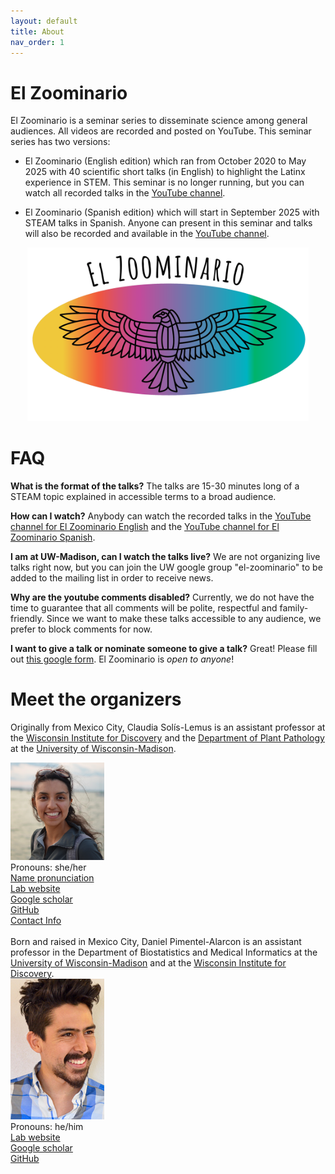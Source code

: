 ```yaml
---
layout: default
title: About
nav_order: 1
---
```


# El Zoominario

El Zoominario is a seminar series to disseminate science among general audiences. All videos are recorded and posted on YouTube. This seminar series has two versions:

- El Zoominario (English edition) which ran from October 2020 to May 2025 with 40 scientific short talks (in English) to highlight the Latinx experience in STEM. This seminar is no longer running, but you can watch all recorded talks in the [YouTube channel](https://www.youtube.com/playlist?list=PL1AfUDnwvYbOA9rfrvyA2nR9SR0VYbklx).

- El Zoominario (Spanish edition) which will start in September 2025 with STEAM talks in Spanish. Anyone can present in this seminar and talks will also be recorded and available in the [YouTube channel](https://www.youtube.com/playlist?list=PL1AfUDnwvYbNGaKgC7kA-5dWDVDnvZnIv).

<div style="text-align:center"><img src="assets/pics/logo.png" width="450"/></div>


# FAQ

**What is the format of the talks?**
The talks are 15-30 minutes long of a STEAM topic explained in accessible terms to a broad audience.

**How can I watch?**
Anybody can watch the recorded talks in the [YouTube channel for El Zoominario English](https://www.youtube.com/playlist?list=PL1AfUDnwvYbOA9rfrvyA2nR9SR0VYbklx) and the [YouTube channel for El Zoominario Spanish](https://www.youtube.com/playlist?list=PL1AfUDnwvYbNGaKgC7kA-5dWDVDnvZnIv).

**I am at UW-Madison, can I watch the talks live?**
We are not organizing live talks right now, but you can join the UW google group "el-zoominario" to be added to the mailing list in order to receive news.

**Why are the youtube comments disabled?**
Currently, we do not have the time to guarantee that all comments will be polite, respectful and family-friendly. Since we want to make these talks accessible to any audience, we prefer to block comments for now.

**I want to give a talk or nominate someone to give a talk?**
Great! Please fill out [this google form](https://forms.gle/1kpZE1XrKe9YS9cHA).
El Zoominario is _open to anyone_!

# Meet the organizers

Originally from Mexico City, Claudia Sol&iacute;s-Lemus is an assistant professor at the [Wisconsin Institute for Discovery](https://wid.wisc.edu/) and the [Department of Plant Pathology](https://plantpath.wisc.edu/) at the [University of Wisconsin-Madison](http://www.wisc.edu). 

<div class="container">
    <div class="row">
        <div class="column">
            <a href="assets/pics/claudiaSmall1.png">
            <img src="assets/pics/claudiaSmall1.png" width="150"
                  title="Claudia Sol&iacute;s-Lemus" alt="Claudia Sol&iacute;s.Lemus"/></a>
        </div>
        <div class="column">
            Pronouns: she/her <br/>
            <a href="https://namedrop.io/claudiasolislemus">Name pronunciation</a><br/>
            <a href="https://solislemuslab.github.io/">Lab website</a><br/>
            <a href="https://scholar.google.com/citations?user=GrUypj8AAAAJ&hl=en&oi=ao">Google scholar</a><br/>
            <a href="https://github.com/crsl4">GitHub</a><br/>
            <a href="https://solislemuslab.github.io//pages/people.html">Contact Info</a><br/>
        </div>
    </div>
</div>
<br>
Born and raised in Mexico City, Daniel Pimentel-Alarcon is an assistant professor in the Department of Biostatistics and Medical Informatics at the <a href="http://www.wisc.edu">University of Wisconsin-Madison</a> and at the <a href="https://wid.wisc.edu/">Wisconsin Institute for Discovery</a>. 

<div class="container">
    <div class="row">
        <div class="column">
            <a href="assets/pics/daniel.png">
               <img src="assets/pics/daniel.png" width="150"
                  title="Daniel Pimentel-Alarcon" alt="Daniel Pimentel.Alarcon"/></a>
        </div>
        <div class="column">
            Pronouns: he/him <br/>
            <a href="https://danielpimentel.github.io/index.html">Lab website</a><br/>
            <a href="https://scholar.google.com/citations?user=Q2U7G6oAAAAJ&hl=en">Google scholar</a><br/>
            <a href="https://github.com/danielpimentel">GitHub</a><br/>
        </div>
    </div>
</div>
